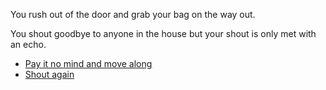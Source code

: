 You rush out of the door and grab your bag on the way out.

You shout goodbye to anyone in the house but your shout is only met with an echo.

- [Pay it no mind and move along](2.md)
- [Shout again](1-2A.md)
